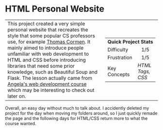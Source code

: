 # HTML Personal Website

<table border='0'>

<tr>
  <td>
    This project created a very simple personal website that recreates the style that some popular CS professors use, for example <a href='https://www.cs.dartmouth.edu/~thc/'>Thomas Cormen</a>. It mainly aimed to introduce people unfamiliar with web development to HTML and CSS before introducing libraries that need some prior knowledge, such as Beautiful Soup and Flask. The lesson actually came from <a href='https://www.udemy.com/course/the-complete-web-development-bootcamp/'>Angela's web development course</a> which may be interesting to check out later on.
  </td>
  <td>
    <div>
      <table>
        <tr>
          <td align='center' colspan="2"><strong>Quick Project Stats</strong></td>
        </tr>
        <tr>
          <td>Difficulty</td>
          <td align='center'>1/5</td>
        </tr>
        <tr>
          <td>Frustration</td>
          <td align='center'>1/5</td>
        </tr>
        <tr>
          <td>Key Concepts</td>
          <td><em>HTML Tags, CSS</em></td>
        </tr>
      </table>
    </div>
  </td>
</tr>

</table>

Overall, an easy day without much to talk about. I accidently deleted my project for the day when moving my folders around, so I just quickly remade the page and the following days for HTML/CSS return more to what the course wanted.
  
